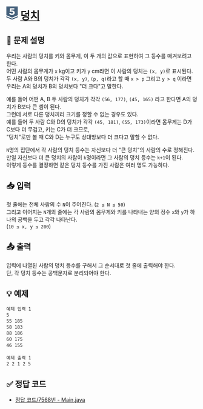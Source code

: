 <!-- ChatGPT를 사용하여 꾸몄습니다 -->
# <img src="https://github.com/GUBBIB/BaekJoonCode/blob/main/Tier_Img/Silver-5.svg" alt="티어그림" width="30px" height="35px"> [덩치](https://www.acmicpc.net/problem/7568)

## 📝 문제 설명
우리는 사람의 덩치를 키와 몸무게, 이 두 개의 값으로 표현하여 그 등수를 매겨보려고 한다.  
어떤 사람의 몸무게가 `x` kg이고 키가 `y` cm라면 이 사람의 덩치는 `(x, y)`로 표시된다.  
두 사람 A와 B의 덩치가 각각 `(x, y)`, `(p, q)`라고 할 때 `x > p` 그리고 `y > q` 이라면 우리는 A의 덩치가 B의 덩치보다 "더 크다"고 말한다.  

예를 들어 어떤 A, B 두 사람의 덩치가 각각 `(56, 177)`, `(45, 165)` 라고 한다면 A의 덩치가 B보다 큰 셈이 된다.  
그런데 서로 다른 덩치끼리 크기를 정할 수 없는 경우도 있다.  
예를 들어 두 사람 C와 D의 덩치가 각각 `(45, 181)`, `(55, 173)`이라면 몸무게는 D가 C보다 더 무겁고, 키는 C가 더 크므로,  
"덩치"로만 볼 때 C와 D는 누구도 상대방보다 더 크다고 말할 수 없다.  

`N`명의 집단에서 각 사람의 덩치 등수는 자신보다 더 "큰 덩치"의 사람의 수로 정해진다.  
만일 자신보다 더 큰 덩치의 사람이 `k`명이라면 그 사람의 덩치 등수는 `k+1`이 된다.  
이렇게 등수를 결정하면 같은 덩치 등수를 가진 사람은 여러 명도 가능하다.

## 📥 입력
첫 줄에는 전체 사람의 수 `N`이 주어진다. (`2 ≤ N ≤ 50`)  
그리고 이어지는 `N`개의 줄에는 각 사람의 몸무게와 키를 나타내는 양의 정수 `x`와 `y`가 하나의 공백을 두고 각각 나타난다.  
(`10 ≤ x, y ≤ 200`)

## 📤 출력
입력에 나열된 사람의 덩치 등수를 구해서 그 순서대로 첫 줄에 출력해야 한다.  
단, 각 덩치 등수는 공백문자로 분리되어야 한다.

## 💡 예제
```
예제 입력 1
5 
55 185 
58 183 
88 186 
60 175 
46 155

예제 출력 1
2 2 1 2 5
```

## ✅ 정답 코드
- [정답 코드/7568번 - Main.java](https://github.com/GUBBIB/BaekJoonCode/tree/main/Silver/7568%EB%B2%88%20-%20%EB%8D%A9%EC%B9%98/%EC%A0%95%EB%8B%B5%EC%BD%94%EB%93%9C)